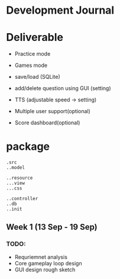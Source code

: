 # Development Journal 

# Deliverable
- Practice mode
- Games mode
- save/load (SQLite)
- add/delete question using GUI  (setting)
- TTS (adjustable speed -> setting)

- Multiple user support(optional)
- Score dashboard(optional)


# package
```
.src
..model

..resource
...view
...css

..controller
..db
..init 
```



## Week 1 (13 Sep - 19 Sep)
### TODO:
- Requriemnet analysis  
- Core gameplay loop design  
- GUI design rough sketch  
